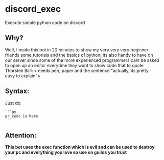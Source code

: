 # discord_exec
 Execute simple python code on discord

## Why?
Well, I made this bot in 20 minutes to show my very very very beginner friends some tutorials and the basics of python, its also handy to have on our server since some of the more experienced programmers cant be asked to open up an editor everytime they want to show code that to quote Thorsten Ball: « needs pen, paper and the sentence "actually, its pretty easy to explain"»

## Syntax:
Just do:
````
```py
ur code in here
```
````

## Attention:
__This bot uses the exec function which is evil and can be used to destroy your pc and everything you love so use on guilds you trust__
